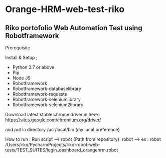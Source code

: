 # Orange-HRM-web-test-riko
Riko portofolio Web Automation Test using Robotframework
-------------------------------------------------------
Prerequisite

Install & Setup ;

- Python 3.7 or above
- Pip
- Node JS
- Robotframework
- Robotframework-databaselibrary
- Robotframework-requests
- Robotframework-seleniumlibrary
- Robotframework-selenium2library

Download latest stable chrome driver in here : https://sites.google.com/chromium.org/driver/

and put in directory /usr/local/bin (my local preference)

How to run :
Run script -->   robot {Path from repository}. robot -->    ex : robot /Users/riko/PycharmProjects/riko-robot-web-tests/TEST_SUITES/login_dashboard_orangehrm.robot
